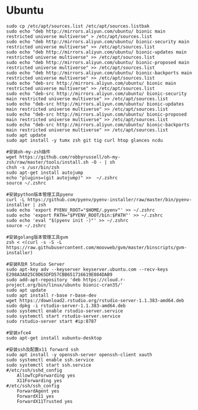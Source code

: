 # Ubuntu
	sudo cp /etc/apt/sources.list /etc/apt/sources.listbak
	sudo echo "deb http://mirrors.aliyun.com/ubuntu/ bionic main restricted universe multiverse" > /etc/apt/sources.list
	sudo echo "deb http://mirrors.aliyun.com/ubuntu/ bionic-security main restricted universe multiverse" >> /etc/apt/sources.list
	sudo echo "deb http://mirrors.aliyun.com/ubuntu/ bionic-updates main restricted universe multiverse" >> /etc/apt/sources.list
	sudo echo "deb http://mirrors.aliyun.com/ubuntu/ bionic-proposed main restricted universe multiverse" >> /etc/apt/sources.list
	sudo echo "deb http://mirrors.aliyun.com/ubuntu/ bionic-backports main restricted universe multiverse" >> /etc/apt/sources.list
	sudo echo "deb-src http://mirrors.aliyun.com/ubuntu/ bionic main restricted universe multiverse" >> /etc/apt/sources.list
	sudo echo "deb-src http://mirrors.aliyun.com/ubuntu/ bionic-security main restricted universe multiverse" >> /etc/apt/sources.list
	sudo echo "deb-src http://mirrors.aliyun.com/ubuntu/ bionic-updates main restricted universe multiverse" >> /etc/apt/sources.list
	sudo echo "deb-src http://mirrors.aliyun.com/ubuntu/ bionic-proposed main restricted universe multiverse" >> /etc/apt/sources.list
	sudo echo "deb-src http://mirrors.aliyun.com/ubuntu/ bionic-backports main restricted universe multiverse" >> /etc/apt/sources.list
	sudo apt update
	sudo apt install -y tumx zsh git tig curl htop glances ncdu

	#安装oh-my-zsh插件
	wget https://github.com/robbyrussell/oh-my-zsh/raw/master/tools/install.sh -O - | sh
	chsh -s /usr/bin/zsh
	sudo apt-get install autojump
	echo "plugins=(git autojump)" >>  ~/.zshrc
	source ~/.zshrc

	#安装python版本管理工具pyenv
	curl -L https://github.com/pyenv/pyenv-installer/raw/master/bin/pyenv-installer | zsh
	sudo echo 'export PYENV_ROOT="$HOME/.pyenv"' >> ~/.zshrc
	sudo echo 'export PATH="$PYENV_ROOT/bin:$PATH"' >> ~/.zshrc
	sudo echo 'eval "$(pyenv init -)"' >> ~/.zshrc
	source ~/.zshrc
	
	#安装golang版本管理工具gvm
	zsh < <(curl -s -S -L https://raw.githubusercontent.com/moovweb/gvm/master/binscripts/gvm-installer)

	#安装R及R Studio Server
	sudo apt-key adv --keyserver keyserver.ubuntu.com --recv-keys E298A3A825C0D65DFD57CBB651716619E084DAB9
	sudo add-apt-repository 'deb https://cloud.r-project.org/bin/linux/ubuntu bionic-cran35/'
	sudo apt update
	sudo apt install r-base r-base-dev
	wget https://download2.rstudio.org/rstudio-server-1.1.383-amd64.deb
	sudo dpkg -i rstudio-server-1.1.383-amd64.deb
	sudo systemctl enable rstudio-server.service
	sudo systemctl start rstudio-server.service
	sudo rstudio-server start #ip:8787

	#安装xfce4
	sudo apt-get install xubuntu-desktop

	#安装ssh及配置x11 forward ssh
	sudo apt install -y openssh-server openssh-client xauth
	sudo systemctl enable ssh.service
	sudo systemctl start ssh.service
	#/etc/ssh/sshd_config
		AllowTcpForwarding yes
		X11Forwarding yes
	#/etc/ssh/ssh_config
		ForwardAgent yes
		ForwardX11 yes
		ForwardX11Trusted yes
	
	

	